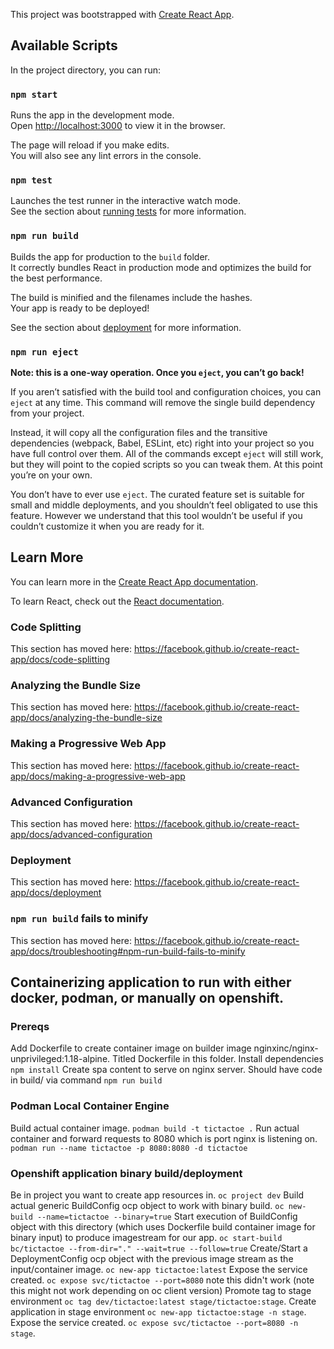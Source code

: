 This project was bootstrapped with [Create React App](https://github.com/facebook/create-react-app).

## Available Scripts

In the project directory, you can run:

### `npm start`

Runs the app in the development mode.<br />
Open [http://localhost:3000](http://localhost:3000) to view it in the browser.

The page will reload if you make edits.<br />
You will also see any lint errors in the console.

### `npm test`

Launches the test runner in the interactive watch mode.<br />
See the section about [running tests](https://facebook.github.io/create-react-app/docs/running-tests) for more information.

### `npm run build`

Builds the app for production to the `build` folder.<br />
It correctly bundles React in production mode and optimizes the build for the best performance.

The build is minified and the filenames include the hashes.<br />
Your app is ready to be deployed!

See the section about [deployment](https://facebook.github.io/create-react-app/docs/deployment) for more information.

### `npm run eject`

**Note: this is a one-way operation. Once you `eject`, you can’t go back!**

If you aren’t satisfied with the build tool and configuration choices, you can `eject` at any time. This command will remove the single build dependency from your project.

Instead, it will copy all the configuration files and the transitive dependencies (webpack, Babel, ESLint, etc) right into your project so you have full control over them. All of the commands except `eject` will still work, but they will point to the copied scripts so you can tweak them. At this point you’re on your own.

You don’t have to ever use `eject`. The curated feature set is suitable for small and middle deployments, and you shouldn’t feel obligated to use this feature. However we understand that this tool wouldn’t be useful if you couldn’t customize it when you are ready for it.

## Learn More

You can learn more in the [Create React App documentation](https://facebook.github.io/create-react-app/docs/getting-started).

To learn React, check out the [React documentation](https://reactjs.org/).

### Code Splitting

This section has moved here: https://facebook.github.io/create-react-app/docs/code-splitting

### Analyzing the Bundle Size

This section has moved here: https://facebook.github.io/create-react-app/docs/analyzing-the-bundle-size

### Making a Progressive Web App

This section has moved here: https://facebook.github.io/create-react-app/docs/making-a-progressive-web-app

### Advanced Configuration

This section has moved here: https://facebook.github.io/create-react-app/docs/advanced-configuration

### Deployment

This section has moved here: https://facebook.github.io/create-react-app/docs/deployment

### `npm run build` fails to minify

This section has moved here: https://facebook.github.io/create-react-app/docs/troubleshooting#npm-run-build-fails-to-minify



## Containerizing application to run with either docker, podman, or manually on openshift.

### Prereqs
Add Dockerfile to create container image on builder image nginxinc/nginx-unprivileged:1.18-alpine. Titled Dockerfile in this folder.
Install dependencies `npm install`
Create spa content to serve on nginx server. Should have code in build/ via command `npm run build`


### Podman Local Container Engine
Build actual container image. `podman build -t tictactoe .`
Run actual container and forward requests to 8080 which is port nginx is listening on. `podman run --name tictactoe -p 8080:8080 -d tictactoe`

### Openshift application binary build/deployment
Be in project you want to create app resources in. `oc project dev`
Build actual generic BuildConfig ocp object to work with binary build. `oc new-build --name=tictactoe --binary=true`
Start execution of BuildConfig object with this directory (which uses Dockerfile build container image for binary input) to produce imagestream for our app. `oc start-build bc/tictactoe --from-dir="." --wait=true --follow=true`
Create/Start a DeploymentConfig ocp object with the previous image stream as the input/container image. `oc new-app tictactoe:latest`
Expose the service created. `oc expose svc/tictactoe --port=8080` note this didn't work (note this might not work depending on oc client version)
Promote tag to stage environment `oc tag dev/tictactoe:latest stage/tictactoe:stage`.
Create application in stage environment `oc new-app tictactoe:stage -n stage`.
Expose the service created. `oc expose svc/tictactoe --port=8080 -n stage`.
